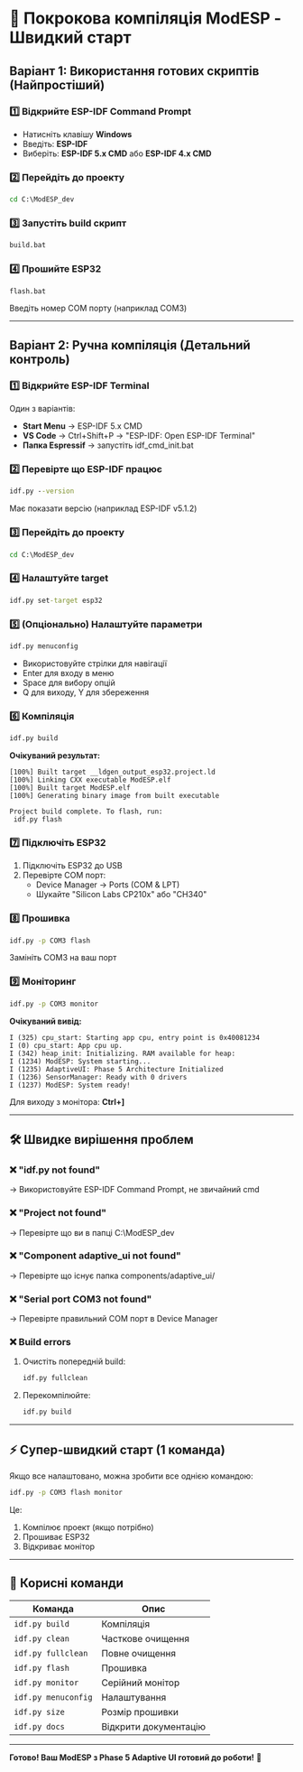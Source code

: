 # 🚀 Покрокова компіляція ModESP - Швидкий старт

## Варіант 1: Використання готових скриптів (Найпростіший)

### 1️⃣ Відкрийте ESP-IDF Command Prompt
- Натисніть клавішу **Windows**
- Введіть: **ESP-IDF**
- Виберіть: **ESP-IDF 5.x CMD** або **ESP-IDF 4.x CMD**

### 2️⃣ Перейдіть до проекту
```cmd
cd C:\ModESP_dev
```

### 3️⃣ Запустіть build скрипт
```cmd
build.bat
```

### 4️⃣ Прошийте ESP32
```cmd
flash.bat
```
Введіть номер COM порту (наприклад COM3)

---

## Варіант 2: Ручна компіляція (Детальний контроль)

### 1️⃣ Відкрийте ESP-IDF Terminal
Один з варіантів:
- **Start Menu** → ESP-IDF 5.x CMD
- **VS Code** → Ctrl+Shift+P → "ESP-IDF: Open ESP-IDF Terminal"
- **Папка Espressif** → запустіть idf_cmd_init.bat

### 2️⃣ Перевірте що ESP-IDF працює
```cmd
idf.py --version
```
Має показати версію (наприклад ESP-IDF v5.1.2)

### 3️⃣ Перейдіть до проекту
```cmd
cd C:\ModESP_dev
```

### 4️⃣ Налаштуйте target
```cmd
idf.py set-target esp32
```

### 5️⃣ (Опціонально) Налаштуйте параметри
```cmd
idf.py menuconfig
```
- Використовуйте стрілки для навігації
- Enter для входу в меню
- Space для вибору опцій
- Q для виходу, Y для збереження

### 6️⃣ Компіляція
```cmd
idf.py build
```

**Очікуваний результат:**
```
[100%] Built target __ldgen_output_esp32.project.ld
[100%] Linking CXX executable ModESP.elf
[100%] Built target ModESP.elf
[100%] Generating binary image from built executable

Project build complete. To flash, run:
 idf.py flash
```

### 7️⃣ Підключіть ESP32
1. Підключіть ESP32 до USB
2. Перевірте COM порт:
   - Device Manager → Ports (COM & LPT)
   - Шукайте "Silicon Labs CP210x" або "CH340"

### 8️⃣ Прошивка
```cmd
idf.py -p COM3 flash
```
Замініть COM3 на ваш порт

### 9️⃣ Моніторинг
```cmd
idf.py -p COM3 monitor
```

**Очікуваний вивід:**
```
I (325) cpu_start: Starting app cpu, entry point is 0x40081234
I (0) cpu_start: App cpu up.
I (342) heap_init: Initializing. RAM available for heap:
I (1234) ModESP: System starting...
I (1235) AdaptiveUI: Phase 5 Architecture Initialized
I (1236) SensorManager: Ready with 0 drivers
I (1237) ModESP: System ready!
```

Для виходу з монітора: **Ctrl+]**

---

## 🛠️ Швидке вирішення проблем

### ❌ "idf.py not found"
→ Використовуйте ESP-IDF Command Prompt, не звичайний cmd

### ❌ "Project not found"  
→ Перевірте що ви в папці C:\ModESP_dev

### ❌ "Component adaptive_ui not found"
→ Перевірте що існує папка components/adaptive_ui/

### ❌ "Serial port COM3 not found"
→ Перевірте правильний COM порт в Device Manager

### ❌ Build errors
1. Очистіть попередній build:
   ```cmd
   idf.py fullclean
   ```
2. Перекомпілюйте:
   ```cmd
   idf.py build
   ```

---

## ⚡ Супер-швидкий старт (1 команда)

Якщо все налаштовано, можна зробити все однією командою:
```cmd
idf.py -p COM3 flash monitor
```

Це:
1. Компілює проект (якщо потрібно)
2. Прошиває ESP32
3. Відкриває монітор

---

## 📝 Корисні команди

| Команда | Опис |
|---------|------|
| `idf.py build` | Компіляція |
| `idf.py clean` | Часткове очищення |
| `idf.py fullclean` | Повне очищення |
| `idf.py flash` | Прошивка |
| `idf.py monitor` | Серійний монітор |
| `idf.py menuconfig` | Налаштування |
| `idf.py size` | Розмір прошивки |
| `idf.py docs` | Відкрити документацію |

---

**Готово! Ваш ModESP з Phase 5 Adaptive UI готовий до роботи!** 🚀
